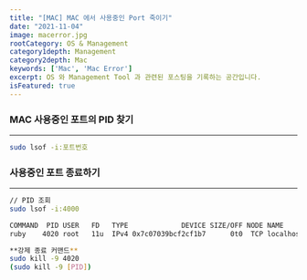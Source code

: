 ```yaml
---
title: "[MAC] MAC 에서 사용중인 Port 죽이기"
date: "2021-11-04"
image: macerror.jpg
rootCategory: OS & Management
category1depth: Management
category2depth: Mac
keywords: ['Mac', 'Mac Error']
excerpt: OS 와 Management Tool 과 관련된 포스팅을 기록하는 공간입니다.
isFeatured: true
---
```


### MAC 사용중인 포트의 PID 찾기
---

```bash
sudo lsof -i:포트번호
```

### 사용중인 포트 종료하기
---

```bash
// PID 조회
sudo lsof -i:4000

COMMAND  PID USER   FD   TYPE             DEVICE SIZE/OFF NODE NAME
ruby    4020 root   11u  IPv4 0x7c07039bcf2cf1b7      0t0  TCP localhost:terabase (LISTEN)

**강제 종료 커맨드**
sudo kill -9 4020
(sudo kill -9 [PID])
```


